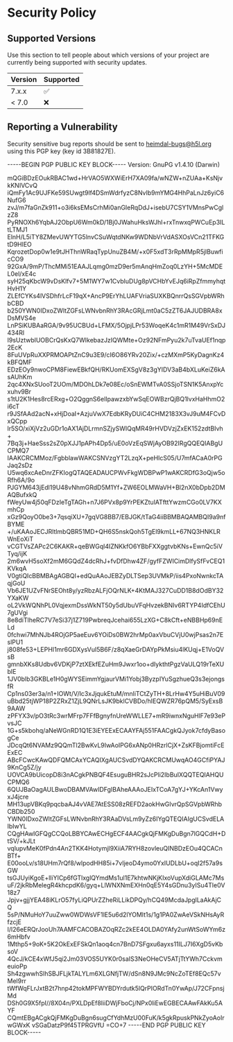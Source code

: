 # Security Policy

## Supported Versions

Use this section to tell people about which versions of your project are
currently being supported with security updates.

| Version | Supported          |
| ------- | ------------------ |
| 7.x.x   | :white_check_mark: |
| < 7.0   | :x:                |

## Reporting a Vulnerability

Security sensitive bug reports should be sent to heimdal-bugs@h5l.org
using this PGP key (key id 3B81827E). 

-----BEGIN PGP PUBLIC KEY BLOCK-----
Version: GnuPG v1.4.10 (Darwin)

mQGiBDzEOukRBAC1wd+HrVAO5WXWiErH7XA09fa/wNZW+nZUAa+KsNjvkKNIVCvQ
iQmFy1Ac9UJFKe59SUwgt9lf4DSmWdrfyzC8NvIb9mYMG4HhPaLnJz6yiC6NufG6
zvJ/m7faGnZk911+o3i6ksEMsCrhMi0anGIeRqDdJ+isebU7CSY1VMnsPwCglzZ8
PyRNOXh6YqbAJ2ObpU6Wm0kD/1Bj0JWahuHksWJhl+rxTnwxqPWCuEp3ILtLTMJ1
ElnH/L5iTY8ZMevUWYTG5lnvCSuWqtdNKw9WDNbVrVdASXOsVCn21TFKGtD9HlEO
KqrozetDop0w1e9tJHThnWRaqTypUnuZB4M/+x0F5xdT3rRpMMpR5jlBuwficCO9
92GxA/9mP/ThcMMi51EAAJLqmg0mzD9er5mAnqHmZoq0LzYH+5McMDEL0el/xE4c
syH25qKbcW9vDsKlfv7+5M1WY7w1CvbluDUg8pVCHbYvEJq6iRpZfmmyhqtHvH1Y
ZLEfCYKs4lVSDhfrLcF19qX+AncP9ErYhLUAFVriaSUXKBQnrrQsSGVpbWRhbCBD
b250YWN0IDxoZWltZGFsLWNvbnRhY3RAcGRjLmt0aC5zZT6JAJUDBRA8xDsMVS4e
LnPSiKUBAaRGA/9v95UCBUd+LFMX/5OjpjLPr53WoqeK4c1mR1M49VrSxDJ434Rl
I9sUztwblUOBCrQsKxQ7WIkebazJzIQWMte+Oz92NFmPyu2k7uTvaUEf1nqp2EcK
8FuUVpRuXXPRMOAPtZnC9u3E9/cI6O86YRv20Zix/+czMXmP5KyDagnKz4kBFQMF
EDzEOy9nwoCPM8FiewEBkfQH/RKUomEXSgV8z3gYIDV3aB4bXLuKeiZ6kAsAUhKm
2qc4XNxSUooT2UOm/MDOhLDk7e08Ec/oSnEWMTvA0SSjoTSN1K5AnxpYcxuhv9Br
s1tU2K1Hes8rcERxg+O2QggnS6elIpawzxbYwSqEOWBzrQjBQ1lvxHaHhmO2i6cT
r9JSfAAd2acN+xHjDoaI+AzjuVwX7EdbKRyDUiC4CHM2183X3vJ9uM4FCvDxQCpp
lr5SO/xiXjVz2uGDr1oAX1AjDLrmnSZjySWIQqMR49rHVDVzjZxEK152zdtBIvh+
7Bq3j+HaeSss2sZ0pXJJ1pAPh4Dp5/uE0oVzEqSWjAyOB92IRgQQEQIABgUCPMQ7
IAAKCRCMMoz/FgbblawWAKCSNVzgYT2LzqX+peHIcS05/U7mfACaA0rPGJaq2sDz
U5wq6xcAeDnrZFKIogQTAQEADAUCPWvFkgWDBPwP1wAKCRDfG3oQjw5oRfh6A/9o
PJGYM643jEdl19U48vNhmGRdD5M1Yf+ZW6EOLMWaVH+Bl2nX0bDpb2DMAQBufxkQ
fWeyUw4j50qFDzIeTgTAGh+n7J6PVx8p9YrPEKZtulATfttYwzmCGo0LV7KXmhCp
xGz9QoyO0be3+7qsqiXU+7gqVG8BB7/EBJGK/tTaG4iiBBMBAQAMBQI9a9nfBYME
+/uKAAoJECJRltlmbQBR51MD+QH6S5nskQoh5TgEl9kmLL+67NQ3HNKLRWnEoXiT
vCGTVsZAPc2C6KAKR+qeBWGql4IZNKkfO6YBbFXXggtvbKNs+EwnQc5iVTyq/ijK
2m6wvH5soXf2mM6GQdZ4dcRhJ+fvDfDhw4ZF/gyfFZWICimDlfySfFvCEQ1KVkqA
V0gtiQIcBBMBAgAGBQI+edQuAAoJEBZyDLTSep3UVMkP/iis4PxoNwnkcTAqjGoU
Vb6JE1UZvFNrSEOht8y/yzRbzALFjOQrNLK+4KtMAJ327CuDD1B8dOdBY32YXaKW
oL2VkWQNhPL0VqjexmDssWkNT50y5dUbuVFqHvzekBNIv6RTYP4IdfCEhU7gUVgi
8e8diTlheRC7V7eSi37j1Z719PwbreqJcehai655LzXG+C8kCft+eNBBHp69nELd
0fchwi7MhNJb4ROjGP5aeEuv6YOiDs0BW2hrMp0axVbuCVjU0wjPsas2n7EslPU1
j808fe53+LEPHI1mr6GDXysVuI5B6F/z8qXaeGrDAYpPkMsiu4lKUqj+E1VoQVsB
gmnbXKs8Udbv6VDKjP7ztXEkfEZuHm9Jwxr1oo+dIykthtPgzVaULQ19rTeXUbIE
1JV0blb3GKBLe1H0gWYSEimmYgjaurVMi1Yobj3ByzpIYuSgzhueQ3s3ejongsfR
Cp1ns03er3a/n1+IOWt/V/lc3xJjqukEtuM/mnliTCtZyTH+8LrHw4Y5uHiBuV09
uBbd25tjWP18P2ZRxZ1ZjL9QNrLsJK9bklCVBDo/hIEQWZR76pQM5/SyExsB9AAW
zPFYX3v/pO3tRc3wrMFrp7FFfBgnyfnUreWWLLE7+mR9iwnxNguHlF7e93ePvsJC
1G+s5kbohq/aNeWGnRD1Q1E3iEYEExECAAYFAj551FAACgkQJyok7cfdyBasogCe
JDcqQt6NVAMz9QQmTl2BwKvL9IwAoIPG6xANp0HRzrlCjX+ZsKFBjomtiFcEExEC
ABcFCwcKAwQDFQMCAxYCAQIXgAUCSvdDYQAKCRCMUwqAO4GCfiPYAJ9KnCg5Z/jy
UOVCA9bUicopD8i3nACgkPNBQF4EsuguBHR2sJcPli2IbBuIXQQTEQIAHQUCPMQ6
6QUJBaOagAULBwoDBAMVAwIDFgIBAheAAAoJEIxTCoA7gYJ+YKcAn1VwyxJ4jcre
MH13upVBKq9pqcbaAJ4vVAE7AtESS08zREFD2aokHwGIvrQpSGVpbWRhbCBDb250
YWN0IDxoZWltZGFsLWNvbnRhY3RAaDVsLm9yZz6IYgQTEQIAIgUCSvdELAIbIwYL
CQgHAwIGFQgCCQoLBBYCAwECHgECF4AACgkQjFMKgDuBgn7lGQCdH+DtSV/+kJLt
vqlupvMeK0fPdn4An2TKK4Hotymjl9XiiA7RYH8zovleuQINBDzEOu4QCACnBTf+
E00ooLv/s18UHm7rQf8/wlpodHH85i+7vIjeoD4ymo0YxIUDLbU+oqI2f57a9sGW
tsGJUyiKgoE+lliYICp6fGTlxglQYmdMs1ul1E7khtwNKjKIxoVupXdiGLAMc7Ms
uF/2jkRbMelegR4khcpdK6/gyq+LlWNXNmEXHn0qE5Y4sGDnu3yISu4Tle0V18z7
Jpjv+gjjYEA48iKLrO57fyLiQPUrZZheRiLLikDPQy/hCQ49McdaJpglLaAkAjCQ
5sP/NMuHoY7uuZww0WDWsVF1lE5u6d2lYOMlt1s/1g1PA0ZwAeVSkNHsAyRfzcjE
I/l26eERQrJooUh7AAMFCACOBAZOqRZc2kEE4OLDA0YAfy2unWtSoWYm6z6mHbfv
1Mthp5+9oK+5K2OkExEFSkQn1aoq4cn7BnD7SFgxu6ayxs11ILJ7I6XgD5vKbsoV
4QcJ/kCE4xWfJ5qi2Jm03VOS5UYK0r0saIS3NeOHeCV5ATjTtYWh7CckvmeuioPp
Sh4zgwwhSlhSBJFLjkTALYLm6XLGNfjTW/dSn8N9JMc9NcZoTEf8EQc57vMel9rr
tWfWqFLrJxtB2t7hnp42tokMPFWYBDYrdutk5lQrPIORdTn0YwAp/J72CFpnsjMd
DSh0G9X5fpI//8X04n/PXLDpEf8IiiDWjFboCj/NPx0liEwEGBECAAwFAkKu5AYF
CQmtEBgACgkQjFMKgDuBgn6sugCfYdhMzU00FuK/k5gkRpuskPNkZyoAoIrwGWxK
vSGaDatzP9f45TPRGVfU
=CO+7
-----END PGP PUBLIC KEY BLOCK-----
